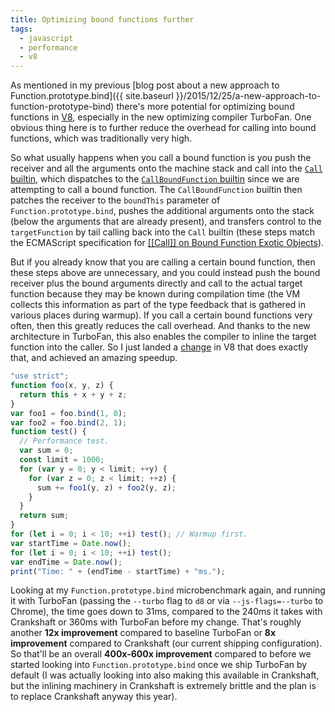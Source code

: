 ```yaml
---
title: Optimizing bound functions further
tags:
  - javascript
  - performance
  - v8
---
```


As mentioned in my previous [blog post about a new approach to Function.prototype.bind]({{ site.baseurl }}/2015/12/25/a-new-approach-to-function-prototype-bind)
there's more potential for optimizing bound functions in [V8](https://developers.google.com/v8), especially in the new optimizing compiler TurboFan. One obvious
thing here is to further reduce the overhead for calling into bound functions, which was traditionally very high.

So what usually happens when you call a bound function is you push the receiver and all the arguments onto the machine stack and call into the
[`Call` builtin](https://github.com/v8/v8/blob/master/src/x64/builtins-x64.cc#L2241), which dispatches to the
[`CallBoundFunction` builtin](https://github.com/v8/v8/blob/master/src/x64/builtins-x64.cc#L2216) since we are attempting to call a bound function.
The `CallBoundFunction` builtin then patches the receiver to the `boundThis` parameter of `Function.prototype.bind`, pushes the additional arguments
onto the stack (below the arguments that are already present), and transfers control to the `targetFunction` by tail calling back into the `Call` builtin
(these steps match the ECMAScript specification for [[[Call]] on Bound Function Exotic
Objects](http://tc39.github.io/ecma262/#sec-bound-function-exotic-objects-call-thisargument-argumentslist)).

But if you already know that you are calling a certain bound function, then these steps above are unnecessary, and you could instead push the bound
receiver plus the bound arguments directly and call to the actual target function because they may be known during compilation time (the VM collects this
information as part of the type feedback that is gathered in various places during warmup). If you call a certain bound functions very often, then this
greatly reduces the call overhead. And thanks to the new architecture in TurboFan, this also enables the compiler to inline the target function into the
caller. So I just landed a [change](https://codereview.chromium.org/1581343002) in V8 that does exactly that, and achieved an amazing speedup.

```js
"use strict";
function foo(x, y, z) {
  return this + x + y + z;
}
var foo1 = foo.bind(1, 0);
var foo2 = foo.bind(2, 1);
function test() {
  // Performance test.
  var sum = 0;
  const limit = 1000;
  for (var y = 0; y < limit; ++y) {
    for (var z = 0; z < limit; ++z) {
      sum += foo1(y, z) + foo2(y, z);
    }
  }
  return sum;
}
for (let i = 0; i < 10; ++i) test(); // Warmup first.
var startTime = Date.now();
for (let i = 0; i < 10; ++i) test();
var endTime = Date.now();
print("Time: " + (endTime - startTime) + "ms.");
```

Looking at my `Function.prototype.bind` microbenchmark again, and running it with TurboFan (passing the `--turbo` flag to `d8` or via
`--js-flags=--turbo` to Chrome), the time goes down to 31ms, compared to the 240ms it takes with Crankshaft or 360ms with TurboFan before
my change. That's roughly another **12x improvement** compared to baseline TurboFan or **8x improvement** compared to Crankshaft (our current
shipping configuration). So that'll be an overall **400x-600x improvement** compared to before we started looking into `Function.prototype.bind`
once we ship TurboFan by default (I was actually looking into also making this available in Crankshaft, but the inlining machinery in Crankshaft
is extremely brittle and the plan is to replace Crankshaft anyway this year).
